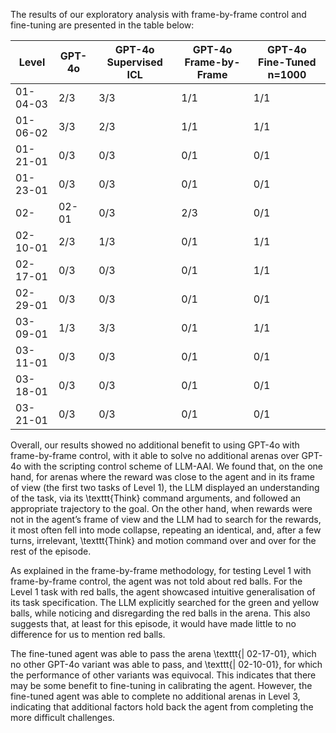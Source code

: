 The results of our exploratory analysis with frame-by-frame control and fine-tuning are presented in the table below:

| Level  | GPT-4o | GPT-4o Supervised ICL  | GPT-4o Frame-by-Frame | GPT-4o Fine-Tuned n=1000 |
| ------------- | ------------- | ------------- | ------------- | ------------- |
| 01-04-03 | 2/3 | 3/3 | 1/1 | 1/1 |
| 01-06-02 | 3/3 | 2/3 | 1/1 | 1/1 |
| 01-21-01 | 0/3 | 0/3 | 0/1 | 0/1 |
| 01-23-01 | 0/3 | 0/3 | 0/1 | 0/1 |
| 02-| 02-01 | 0/3 | 2/3 | 0/1 | 1/1 |
| 02-10-01 | 2/3 | 1/3 | 0/1 | 1/1 |
| 02-17-01 | 0/3 | 0/3 | 0/1 | 1/1 |
| 02-29-01 | 0/3 | 0/3 | 0/1 | 0/1 |
| 03-09-01 | 1/3 | 3/3 | 0/1 | 1/1 |
| 03-11-01 | 0/3 | 0/3 | 0/1 | 0/1 |
| 03-18-01 | 0/3 | 0/3 | 0/1 | 0/1 |
| 03-21-01 | 0/3 | 0/3 | 0/1 | 0/1 |


Overall, our results showed no additional benefit to using GPT-4o with frame-by-frame control, with it able to solve no additional arenas over GPT-4o with the scripting control scheme of LLM-AAI. We found that, on the one hand, for arenas where the reward was close to the agent and in its frame of view (the first two tasks of Level 1), the LLM displayed an understanding of the task, via its \texttt{Think} command arguments, and followed an appropriate trajectory to the goal. On the other hand, when rewards were not in the agent’s frame of view and the LLM had to search for the rewards, it most often fell into mode collapse, repeating an identical, and, after a few turns, irrelevant, \texttt{Think} and motion command over and over for the rest of the episode. 

As explained in the frame-by-frame methodology, for testing Level 1 with frame-by-frame control, the agent was not told about red balls. For the Level 1 task with red balls, the agent showcased intuitive generalisation of its task specification. The LLM explicitly searched for the green and yellow balls, while noticing and disregarding the red balls in the arena. This also suggests that, at least for this episode, it would have made little to no difference for us to mention red balls.

The fine-tuned agent was able to pass the arena \texttt{| 02-17-01}, which no other GPT-4o variant was able to pass, and \texttt{| 02-10-01}, for which the performance of other variants was equivocal. This indicates that there may be some benefit to fine-tuning in calibrating the agent. However, the fine-tuned agent was able to complete no additional arenas in Level 3, indicating that additional factors hold back the agent from completing the more difficult challenges.